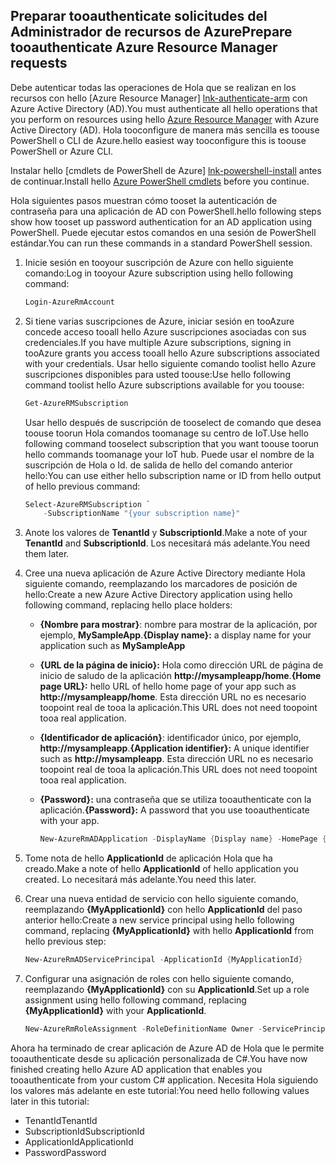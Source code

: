 ## <a name="prepare-tooauthenticate-azure-resource-manager-requests"></a><span data-ttu-id="1eb72-101">Preparar tooauthenticate solicitudes del Administrador de recursos de Azure</span><span class="sxs-lookup"><span data-stu-id="1eb72-101">Prepare tooauthenticate Azure Resource Manager requests</span></span>
<span data-ttu-id="1eb72-102">Debe autenticar todas las operaciones de Hola que se realizan en los recursos con hello [Azure Resource Manager] [ lnk-authenticate-arm] con Azure Active Directory (AD).</span><span class="sxs-lookup"><span data-stu-id="1eb72-102">You must authenticate all hello operations that you perform on resources using hello [Azure Resource Manager][lnk-authenticate-arm] with Azure Active Directory (AD).</span></span> <span data-ttu-id="1eb72-103">Hola tooconfigure de manera más sencilla es toouse PowerShell o CLI de Azure.</span><span class="sxs-lookup"><span data-stu-id="1eb72-103">hello easiest way tooconfigure this is toouse PowerShell or Azure CLI.</span></span>

<span data-ttu-id="1eb72-104">Instalar hello [cmdlets de PowerShell de Azure] [ lnk-powershell-install] antes de continuar.</span><span class="sxs-lookup"><span data-stu-id="1eb72-104">Install hello [Azure PowerShell cmdlets][lnk-powershell-install] before you continue.</span></span>

<span data-ttu-id="1eb72-105">Hola siguientes pasos muestran cómo tooset la autenticación de contraseña para una aplicación de AD con PowerShell.</span><span class="sxs-lookup"><span data-stu-id="1eb72-105">hello following steps show how tooset up password authentication for an AD application using PowerShell.</span></span> <span data-ttu-id="1eb72-106">Puede ejecutar estos comandos en una sesión de PowerShell estándar.</span><span class="sxs-lookup"><span data-stu-id="1eb72-106">You can run these commands in a standard PowerShell session.</span></span>

1. <span data-ttu-id="1eb72-107">Inicie sesión en tooyour suscripción de Azure con hello siguiente comando:</span><span class="sxs-lookup"><span data-stu-id="1eb72-107">Log in tooyour Azure subscription using hello following command:</span></span>

    ```powershell
    Login-AzureRmAccount
    ```

1. <span data-ttu-id="1eb72-108">Si tiene varias suscripciones de Azure, iniciar sesión en tooAzure concede acceso tooall hello Azure suscripciones asociadas con sus credenciales.</span><span class="sxs-lookup"><span data-stu-id="1eb72-108">If you have multiple Azure subscriptions, signing in tooAzure grants you access tooall hello Azure subscriptions associated with your credentials.</span></span> <span data-ttu-id="1eb72-109">Usar hello siguiente comando toolist hello Azure suscripciones disponibles para usted toouse:</span><span class="sxs-lookup"><span data-stu-id="1eb72-109">Use hello following command toolist hello Azure subscriptions available for you toouse:</span></span>

    ```powershell
    Get-AzureRMSubscription
    ```

    <span data-ttu-id="1eb72-110">Usar hello después de suscripción de tooselect de comando que desea toouse toorun Hola comandos toomanage su centro de IoT.</span><span class="sxs-lookup"><span data-stu-id="1eb72-110">Use hello following command tooselect subscription that you want toouse toorun hello commands toomanage your IoT hub.</span></span> <span data-ttu-id="1eb72-111">Puede usar el nombre de la suscripción de Hola o Id. de salida de hello del comando anterior hello:</span><span class="sxs-lookup"><span data-stu-id="1eb72-111">You can use either hello subscription name or ID from hello output of hello previous command:</span></span>

    ```powershell
    Select-AzureRMSubscription `
        -SubscriptionName "{your subscription name}"
    ```

2. <span data-ttu-id="1eb72-112">Anote los valores de **TenantId** y **SubscriptionId**.</span><span class="sxs-lookup"><span data-stu-id="1eb72-112">Make a note of your **TenantId** and **SubscriptionId**.</span></span> <span data-ttu-id="1eb72-113">Los necesitará más adelante.</span><span class="sxs-lookup"><span data-stu-id="1eb72-113">You need them later.</span></span>
3. <span data-ttu-id="1eb72-114">Cree una nueva aplicación de Azure Active Directory mediante Hola siguiente comando, reemplazando los marcadores de posición de hello:</span><span class="sxs-lookup"><span data-stu-id="1eb72-114">Create a new Azure Active Directory application using hello following command, replacing hello place holders:</span></span>
   
   * <span data-ttu-id="1eb72-115">**{Nombre para mostrar}**: nombre para mostrar de la aplicación, por ejemplo, **MySampleApp**.</span><span class="sxs-lookup"><span data-stu-id="1eb72-115">**{Display name}:** a display name for your application such as **MySampleApp**</span></span>
   * <span data-ttu-id="1eb72-116">**{URL de la página de inicio}:** Hola como dirección URL de página de inicio de saludo de la aplicación **http://mysampleapp/home**.</span><span class="sxs-lookup"><span data-stu-id="1eb72-116">**{Home page URL}:** hello URL of hello home page of your app such as **http://mysampleapp/home**.</span></span> <span data-ttu-id="1eb72-117">Esta dirección URL no es necesario toopoint real de tooa la aplicación.</span><span class="sxs-lookup"><span data-stu-id="1eb72-117">This URL does not need toopoint tooa real application.</span></span>
   * <span data-ttu-id="1eb72-118">**{Identificador de aplicación}**: identificador único, por ejemplo, **http://mysampleapp**.</span><span class="sxs-lookup"><span data-stu-id="1eb72-118">**{Application identifier}:** A unique identifier such as **http://mysampleapp**.</span></span> <span data-ttu-id="1eb72-119">Esta dirección URL no es necesario toopoint real de tooa la aplicación.</span><span class="sxs-lookup"><span data-stu-id="1eb72-119">This URL does not need toopoint tooa real application.</span></span>
   * <span data-ttu-id="1eb72-120">**{Password}:** una contraseña que se utiliza tooauthenticate con la aplicación.</span><span class="sxs-lookup"><span data-stu-id="1eb72-120">**{Password}:** A password that you use tooauthenticate with your app.</span></span>
     
     ```powershell
     New-AzureRmADApplication -DisplayName {Display name} -HomePage {Home page URL} -IdentifierUris {Application identifier} -Password {Password}
     ```
4. <span data-ttu-id="1eb72-121">Tome nota de hello **ApplicationId** de aplicación Hola que ha creado.</span><span class="sxs-lookup"><span data-stu-id="1eb72-121">Make a note of hello **ApplicationId** of hello application you created.</span></span> <span data-ttu-id="1eb72-122">Lo necesitará más adelante.</span><span class="sxs-lookup"><span data-stu-id="1eb72-122">You need this later.</span></span>
5. <span data-ttu-id="1eb72-123">Crear una nueva entidad de servicio con hello siguiente comando, reemplazando **{MyApplicationId}** con hello **ApplicationId** del paso anterior hello:</span><span class="sxs-lookup"><span data-stu-id="1eb72-123">Create a new service principal using hello following command, replacing **{MyApplicationId}** with hello **ApplicationId** from hello previous step:</span></span>
   
    ```powershell
    New-AzureRmADServicePrincipal -ApplicationId {MyApplicationId}
    ```
6. <span data-ttu-id="1eb72-124">Configurar una asignación de roles con hello siguiente comando, reemplazando **{MyApplicationId}** con su **ApplicationId**.</span><span class="sxs-lookup"><span data-stu-id="1eb72-124">Set up a role assignment using hello following command, replacing **{MyApplicationId}** with your **ApplicationId**.</span></span>
   
    ```powershell
    New-AzureRmRoleAssignment -RoleDefinitionName Owner -ServicePrincipalName {MyApplicationId}
    ```

<span data-ttu-id="1eb72-125">Ahora ha terminado de crear aplicación de Azure AD de Hola que le permite tooauthenticate desde su aplicación personalizada de C#.</span><span class="sxs-lookup"><span data-stu-id="1eb72-125">You have now finished creating hello Azure AD application that enables you tooauthenticate from your custom C# application.</span></span> <span data-ttu-id="1eb72-126">Necesita Hola siguiendo los valores más adelante en este tutorial:</span><span class="sxs-lookup"><span data-stu-id="1eb72-126">You need hello following values later in this tutorial:</span></span>

* <span data-ttu-id="1eb72-127">TenantId</span><span class="sxs-lookup"><span data-stu-id="1eb72-127">TenantId</span></span>
* <span data-ttu-id="1eb72-128">SubscriptionId</span><span class="sxs-lookup"><span data-stu-id="1eb72-128">SubscriptionId</span></span>
* <span data-ttu-id="1eb72-129">ApplicationId</span><span class="sxs-lookup"><span data-stu-id="1eb72-129">ApplicationId</span></span>
* <span data-ttu-id="1eb72-130">Password</span><span class="sxs-lookup"><span data-stu-id="1eb72-130">Password</span></span>

[lnk-authenticate-arm]: https://msdn.microsoft.com/library/azure/dn790557.aspx
[lnk-powershell-install]: https://docs.microsoft.com/powershell/azure/install-azurerm-ps
